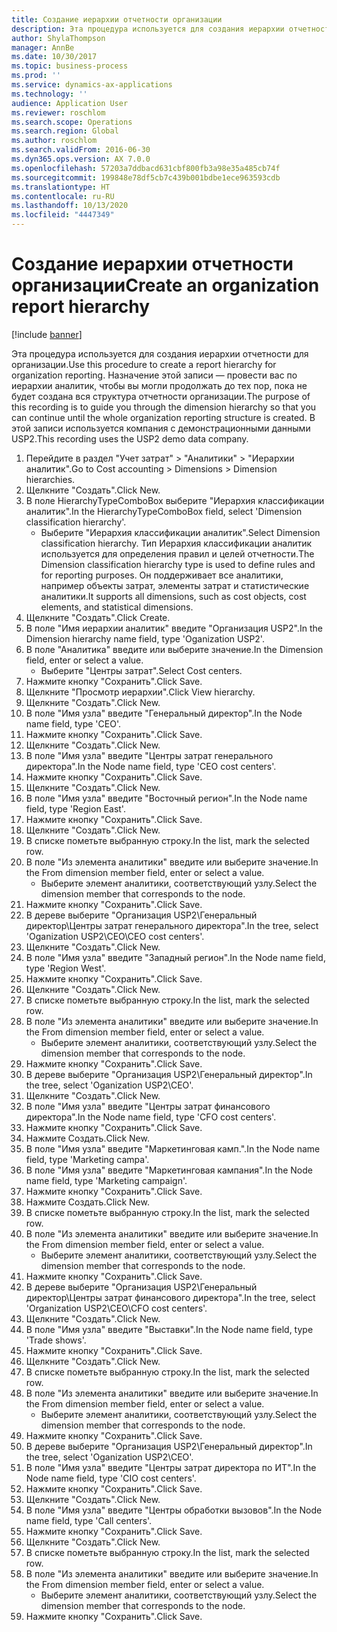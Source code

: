 ```yaml
---
title: Создание иерархии отчетности организации
description: Эта процедура используется для создания иерархии отчетности для организации.
author: ShylaThompson
manager: AnnBe
ms.date: 10/30/2017
ms.topic: business-process
ms.prod: ''
ms.service: dynamics-ax-applications
ms.technology: ''
audience: Application User
ms.reviewer: roschlom
ms.search.scope: Operations
ms.search.region: Global
ms.author: roschlom
ms.search.validFrom: 2016-06-30
ms.dyn365.ops.version: AX 7.0.0
ms.openlocfilehash: 57203a7ddbacd631cbf800fb3a98e35a485cb74f
ms.sourcegitcommit: 199848e78df5cb7c439b001bdbe1ece963593cdb
ms.translationtype: HT
ms.contentlocale: ru-RU
ms.lasthandoff: 10/13/2020
ms.locfileid: "4447349"
---
```

# <a name="create-an-organization-report-hierarchy"></a><span data-ttu-id="3ea54-103">Создание иерархии отчетности организации</span><span class="sxs-lookup"><span data-stu-id="3ea54-103">Create an organization report hierarchy</span></span>

[!include [banner](../../includes/banner.md)]

<span data-ttu-id="3ea54-104">Эта процедура используется для создания иерархии отчетности для организации.</span><span class="sxs-lookup"><span data-stu-id="3ea54-104">Use this procedure to create a report hierarchy for organization reporting.</span></span> <span data-ttu-id="3ea54-105">Назначение этой записи — провести вас по иерархии аналитик, чтобы вы могли продолжать до тех пор, пока не будет создана вся структура отчетности организации.</span><span class="sxs-lookup"><span data-stu-id="3ea54-105">The purpose of this recording is to guide you through the dimension hierarchy so that you can continue until the whole organization reporting structure is created.</span></span> <span data-ttu-id="3ea54-106">В этой записи используется компания с демонстрационными данными USP2.</span><span class="sxs-lookup"><span data-stu-id="3ea54-106">This recording uses the USP2 demo data company.</span></span>

1. <span data-ttu-id="3ea54-107">Перейдите в раздел "Учет затрат" > "Аналитики" > "Иерархии аналитик".</span><span class="sxs-lookup"><span data-stu-id="3ea54-107">Go to Cost accounting > Dimensions > Dimension hierarchies.</span></span>
2. <span data-ttu-id="3ea54-108">Щелкните "Создать".</span><span class="sxs-lookup"><span data-stu-id="3ea54-108">Click New.</span></span>
3. <span data-ttu-id="3ea54-109">В поле HierarchyTypeComboBox выберите "Иерархия классификации аналитик".</span><span class="sxs-lookup"><span data-stu-id="3ea54-109">In the HierarchyTypeComboBox field, select 'Dimension classification hierarchy'.</span></span>
    * <span data-ttu-id="3ea54-110">Выберите "Иерархия классификации аналитик".</span><span class="sxs-lookup"><span data-stu-id="3ea54-110">Select Dimension classification hierarchy.</span></span> <span data-ttu-id="3ea54-111">Тип Иерархия классификации аналитик используется для определения правил и целей отчетности.</span><span class="sxs-lookup"><span data-stu-id="3ea54-111">The Dimension classification hierarchy type is used to define rules and for reporting purposes.</span></span> <span data-ttu-id="3ea54-112">Он поддерживает все аналитики, например объекты затрат, элементы затрат и статистические аналитики.</span><span class="sxs-lookup"><span data-stu-id="3ea54-112">It supports all dimensions, such as cost objects, cost elements, and statistical dimensions.</span></span>  
4. <span data-ttu-id="3ea54-113">Щелкните "Создать".</span><span class="sxs-lookup"><span data-stu-id="3ea54-113">Click Create.</span></span>
5. <span data-ttu-id="3ea54-114">В поле "Имя иерархии аналитик" введите "Организация USP2".</span><span class="sxs-lookup"><span data-stu-id="3ea54-114">In the Dimension hierarchy name field, type 'Oganization USP2'.</span></span>
6. <span data-ttu-id="3ea54-115">В поле "Аналитика" введите или выберите значение.</span><span class="sxs-lookup"><span data-stu-id="3ea54-115">In the Dimension field, enter or select a value.</span></span>
    * <span data-ttu-id="3ea54-116">Выберите "Центры затрат".</span><span class="sxs-lookup"><span data-stu-id="3ea54-116">Select Cost centers.</span></span>  
7. <span data-ttu-id="3ea54-117">Нажмите кнопку "Сохранить".</span><span class="sxs-lookup"><span data-stu-id="3ea54-117">Click Save.</span></span>
8. <span data-ttu-id="3ea54-118">Щелкните "Просмотр иерархии".</span><span class="sxs-lookup"><span data-stu-id="3ea54-118">Click View hierarchy.</span></span>
9. <span data-ttu-id="3ea54-119">Щелкните "Создать".</span><span class="sxs-lookup"><span data-stu-id="3ea54-119">Click New.</span></span>
10. <span data-ttu-id="3ea54-120">В поле "Имя узла" введите "Генеральный директор".</span><span class="sxs-lookup"><span data-stu-id="3ea54-120">In the Node name field, type 'CEO'.</span></span>
11. <span data-ttu-id="3ea54-121">Нажмите кнопку "Сохранить".</span><span class="sxs-lookup"><span data-stu-id="3ea54-121">Click Save.</span></span>
12. <span data-ttu-id="3ea54-122">Щелкните "Создать".</span><span class="sxs-lookup"><span data-stu-id="3ea54-122">Click New.</span></span>
13. <span data-ttu-id="3ea54-123">В поле "Имя узла" введите "Центры затрат генерального директора".</span><span class="sxs-lookup"><span data-stu-id="3ea54-123">In the Node name field, type 'CEO cost centers'.</span></span>
14. <span data-ttu-id="3ea54-124">Нажмите кнопку "Сохранить".</span><span class="sxs-lookup"><span data-stu-id="3ea54-124">Click Save.</span></span>
15. <span data-ttu-id="3ea54-125">Щелкните "Создать".</span><span class="sxs-lookup"><span data-stu-id="3ea54-125">Click New.</span></span>
16. <span data-ttu-id="3ea54-126">В поле "Имя узла" введите "Восточный регион".</span><span class="sxs-lookup"><span data-stu-id="3ea54-126">In the Node name field, type 'Region East'.</span></span>
17. <span data-ttu-id="3ea54-127">Нажмите кнопку "Сохранить".</span><span class="sxs-lookup"><span data-stu-id="3ea54-127">Click Save.</span></span>
18. <span data-ttu-id="3ea54-128">Щелкните "Создать".</span><span class="sxs-lookup"><span data-stu-id="3ea54-128">Click New.</span></span>
19. <span data-ttu-id="3ea54-129">В списке пометьте выбранную строку.</span><span class="sxs-lookup"><span data-stu-id="3ea54-129">In the list, mark the selected row.</span></span>
20. <span data-ttu-id="3ea54-130">В поле "Из элемента аналитики" введите или выберите значение.</span><span class="sxs-lookup"><span data-stu-id="3ea54-130">In the From dimension member field, enter or select a value.</span></span>
    * <span data-ttu-id="3ea54-131">Выберите элемент аналитики, соответствующий узлу.</span><span class="sxs-lookup"><span data-stu-id="3ea54-131">Select the dimension member that corresponds to the node.</span></span>  
21. <span data-ttu-id="3ea54-132">Нажмите кнопку "Сохранить".</span><span class="sxs-lookup"><span data-stu-id="3ea54-132">Click Save.</span></span>
22. <span data-ttu-id="3ea54-133">В дереве выберите "Организация USP2\Генеральный директор\Центры затрат генерального директора".</span><span class="sxs-lookup"><span data-stu-id="3ea54-133">In the tree, select 'Oganization USP2\CEO\CEO cost centers'.</span></span>
23. <span data-ttu-id="3ea54-134">Щелкните "Создать".</span><span class="sxs-lookup"><span data-stu-id="3ea54-134">Click New.</span></span>
24. <span data-ttu-id="3ea54-135">В поле "Имя узла" введите "Западный регион".</span><span class="sxs-lookup"><span data-stu-id="3ea54-135">In the Node name field, type 'Region West'.</span></span>
25. <span data-ttu-id="3ea54-136">Нажмите кнопку "Сохранить".</span><span class="sxs-lookup"><span data-stu-id="3ea54-136">Click Save.</span></span>
26. <span data-ttu-id="3ea54-137">Щелкните "Создать".</span><span class="sxs-lookup"><span data-stu-id="3ea54-137">Click New.</span></span>
27. <span data-ttu-id="3ea54-138">В списке пометьте выбранную строку.</span><span class="sxs-lookup"><span data-stu-id="3ea54-138">In the list, mark the selected row.</span></span>
28. <span data-ttu-id="3ea54-139">В поле "Из элемента аналитики" введите или выберите значение.</span><span class="sxs-lookup"><span data-stu-id="3ea54-139">In the From dimension member field, enter or select a value.</span></span>
    * <span data-ttu-id="3ea54-140">Выберите элемент аналитики, соответствующий узлу.</span><span class="sxs-lookup"><span data-stu-id="3ea54-140">Select the dimension member that corresponds to the node.</span></span>  
29. <span data-ttu-id="3ea54-141">Нажмите кнопку "Сохранить".</span><span class="sxs-lookup"><span data-stu-id="3ea54-141">Click Save.</span></span>
30. <span data-ttu-id="3ea54-142">В дереве выберите "Организация USP2\Генеральный директор".</span><span class="sxs-lookup"><span data-stu-id="3ea54-142">In the tree, select 'Oganization USP2\CEO'.</span></span>
31. <span data-ttu-id="3ea54-143">Щелкните "Создать".</span><span class="sxs-lookup"><span data-stu-id="3ea54-143">Click New.</span></span>
32. <span data-ttu-id="3ea54-144">В поле "Имя узла" введите "Центры затрат финансового директора".</span><span class="sxs-lookup"><span data-stu-id="3ea54-144">In the Node name field, type 'CFO cost centers'.</span></span>
33. <span data-ttu-id="3ea54-145">Нажмите кнопку "Сохранить".</span><span class="sxs-lookup"><span data-stu-id="3ea54-145">Click Save.</span></span>
34. <span data-ttu-id="3ea54-146">Нажмите Создать.</span><span class="sxs-lookup"><span data-stu-id="3ea54-146">Click New.</span></span>
35. <span data-ttu-id="3ea54-147">В поле "Имя узла" введите "Маркетинговая камп.".</span><span class="sxs-lookup"><span data-stu-id="3ea54-147">In the Node name field, type 'Marketing campa'.</span></span>
36. <span data-ttu-id="3ea54-148">В поле "Имя узла" введите "Маркетинговая кампания".</span><span class="sxs-lookup"><span data-stu-id="3ea54-148">In the Node name field, type 'Marketing campaign'.</span></span>
37. <span data-ttu-id="3ea54-149">Нажмите кнопку "Сохранить".</span><span class="sxs-lookup"><span data-stu-id="3ea54-149">Click Save.</span></span>
38. <span data-ttu-id="3ea54-150">Нажмите Создать.</span><span class="sxs-lookup"><span data-stu-id="3ea54-150">Click New.</span></span>
39. <span data-ttu-id="3ea54-151">В списке пометьте выбранную строку.</span><span class="sxs-lookup"><span data-stu-id="3ea54-151">In the list, mark the selected row.</span></span>
40. <span data-ttu-id="3ea54-152">В поле "Из элемента аналитики" введите или выберите значение.</span><span class="sxs-lookup"><span data-stu-id="3ea54-152">In the From dimension member field, enter or select a value.</span></span>
    * <span data-ttu-id="3ea54-153">Выберите элемент аналитики, соответствующий узлу.</span><span class="sxs-lookup"><span data-stu-id="3ea54-153">Select the dimension member that corresponds to the node.</span></span>  
41. <span data-ttu-id="3ea54-154">Нажмите кнопку "Сохранить".</span><span class="sxs-lookup"><span data-stu-id="3ea54-154">Click Save.</span></span>
42. <span data-ttu-id="3ea54-155">В дереве выберите "Организация USP2\Генеральный директор\Центры затрат финансового директора".</span><span class="sxs-lookup"><span data-stu-id="3ea54-155">In the tree, select 'Organization USP2\CEO\CFO cost centers'.</span></span>
43. <span data-ttu-id="3ea54-156">Щелкните "Создать".</span><span class="sxs-lookup"><span data-stu-id="3ea54-156">Click New.</span></span>
44. <span data-ttu-id="3ea54-157">В поле "Имя узла" введите "Выставки".</span><span class="sxs-lookup"><span data-stu-id="3ea54-157">In the Node name field, type 'Trade shows'.</span></span>
45. <span data-ttu-id="3ea54-158">Нажмите кнопку "Сохранить".</span><span class="sxs-lookup"><span data-stu-id="3ea54-158">Click Save.</span></span>
46. <span data-ttu-id="3ea54-159">Щелкните "Создать".</span><span class="sxs-lookup"><span data-stu-id="3ea54-159">Click New.</span></span>
47. <span data-ttu-id="3ea54-160">В списке пометьте выбранную строку.</span><span class="sxs-lookup"><span data-stu-id="3ea54-160">In the list, mark the selected row.</span></span>
48. <span data-ttu-id="3ea54-161">В поле "Из элемента аналитики" введите или выберите значение.</span><span class="sxs-lookup"><span data-stu-id="3ea54-161">In the From dimension member field, enter or select a value.</span></span>
    * <span data-ttu-id="3ea54-162">Выберите элемент аналитики, соответствующий узлу.</span><span class="sxs-lookup"><span data-stu-id="3ea54-162">Select the dimension member that corresponds to the node.</span></span>  
49. <span data-ttu-id="3ea54-163">Нажмите кнопку "Сохранить".</span><span class="sxs-lookup"><span data-stu-id="3ea54-163">Click Save.</span></span>
50. <span data-ttu-id="3ea54-164">В дереве выберите "Организация USP2\Генеральный директор".</span><span class="sxs-lookup"><span data-stu-id="3ea54-164">In the tree, select 'Oganization USP2\CEO'.</span></span>
51. <span data-ttu-id="3ea54-165">В поле "Имя узла" введите "Центры затрат директора по ИТ".</span><span class="sxs-lookup"><span data-stu-id="3ea54-165">In the Node name field, type 'CIO cost centers'.</span></span>
52. <span data-ttu-id="3ea54-166">Нажмите кнопку "Сохранить".</span><span class="sxs-lookup"><span data-stu-id="3ea54-166">Click Save.</span></span>
53. <span data-ttu-id="3ea54-167">Щелкните "Создать".</span><span class="sxs-lookup"><span data-stu-id="3ea54-167">Click New.</span></span>
54. <span data-ttu-id="3ea54-168">В поле "Имя узла" введите "Центры обработки вызовов".</span><span class="sxs-lookup"><span data-stu-id="3ea54-168">In the Node name field, type 'Call centers'.</span></span>
55. <span data-ttu-id="3ea54-169">Нажмите кнопку "Сохранить".</span><span class="sxs-lookup"><span data-stu-id="3ea54-169">Click Save.</span></span>
56. <span data-ttu-id="3ea54-170">Щелкните "Создать".</span><span class="sxs-lookup"><span data-stu-id="3ea54-170">Click New.</span></span>
57. <span data-ttu-id="3ea54-171">В списке пометьте выбранную строку.</span><span class="sxs-lookup"><span data-stu-id="3ea54-171">In the list, mark the selected row.</span></span>
58. <span data-ttu-id="3ea54-172">В поле "Из элемента аналитики" введите или выберите значение.</span><span class="sxs-lookup"><span data-stu-id="3ea54-172">In the From dimension member field, enter or select a value.</span></span>
    * <span data-ttu-id="3ea54-173">Выберите элемент аналитики, соответствующий узлу.</span><span class="sxs-lookup"><span data-stu-id="3ea54-173">Select the dimension member that corresponds to the node.</span></span>  
59. <span data-ttu-id="3ea54-174">Нажмите кнопку "Сохранить".</span><span class="sxs-lookup"><span data-stu-id="3ea54-174">Click Save.</span></span>

